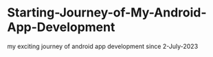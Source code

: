 # Starting-Journey-of-My-Android-App-Development
my exciting journey of android app development since 2-July-2023
